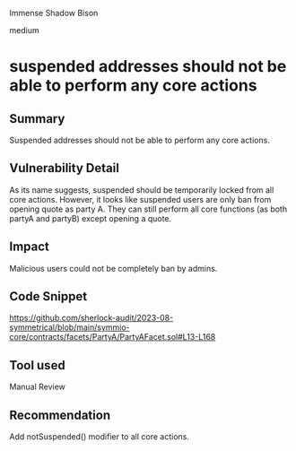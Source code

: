 Immense Shadow Bison

medium

# suspended addresses should not be able to perform any core actions
## Summary
Suspended addresses should not be able to perform any core actions.
## Vulnerability Detail
As its name suggests, suspended should be temporarily locked from all core actions. However, it looks like suspended users are only ban from opening quote as party A. They can still perform all core functions (as both partyA and partyB) except opening a quote.
## Impact
Malicious users could not be completely ban by admins.
## Code Snippet
https://github.com/sherlock-audit/2023-08-symmetrical/blob/main/symmio-core/contracts/facets/PartyA/PartyAFacet.sol#L13-L168


## Tool used

Manual Review

## Recommendation
Add notSuspended() modifier to all core actions.
